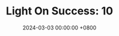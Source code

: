 ---
title: "Light On Success: 10"
date: 2024-03-03 00:00:00 +0800
categories: [Blogging]
tag: [Blogging]
image: https://pbs.twimg.com/media/GHCsBLSXsAA_QvI?format=jpg&name=large
---